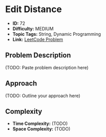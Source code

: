 # Edit Distance

- **ID:** 72
- **Difficulty:** MEDIUM
- **Topic Tags:** String, Dynamic Programming
- **Link:** [LeetCode Problem](https://leetcode.com/problems/edit-distance/description/)

## Problem Description

(TODO: Paste problem description here)

## Approach

(TODO: Outline your approach here)

## Complexity

- **Time Complexity:** (TODO)
- **Space Complexity:** (TODO)
